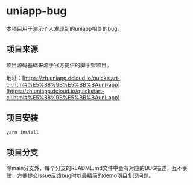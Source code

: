 # uniapp-bug

本项目用于演示个人发现到的uniapp相关的bug。

## 项目来源

项目源码基础来源于官方提供的脚手架项目。

地址：[https://zh.uniapp.dcloud.io/quickstart-cli.html#%E5%88%9B%E5%BB%BAuni-app](https://zh.uniapp.dcloud.io/quickstart-cli.html#%E5%88%9B%E5%BB%BAuni-app)

## 项目安装

```bash
yarn install
```

## 项目分支

除main分支外，每个分支的README.md文件中会有对应的BUG描述，互不关联，方便提交issue反馈bug时以最精简的demo项目复现问题。
